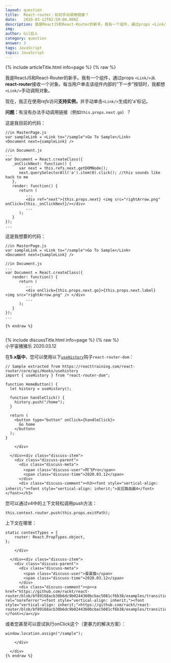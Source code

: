 ```yaml
---
layout: question
title:  React-router：如何手动调用链接？
date:   2020-03-12T02:59:00.000Z
description: 我是ReactJS和React-Router的新手。我有一个组件，通过props <Link/>从react-router接收一个对象。每当用户单击该组件...
img: 
author: Gil启人
category: question
answer: 3
tags: JavaScript
topic: JavaScript
---
```

<div class="article-root">
  <div class="article">
    {% include articleTitle.html info=page %}
    {% raw %}
    <div class="article-content"><p><font style="vertical-align: inherit;"><font style="vertical-align: inherit;">我是ReactJS和React-Router的新手。</font><font style="vertical-align: inherit;">我有一个组件，通过props </font></font><code>&lt;Link/&gt;</code><font style="vertical-align: inherit;"><font style="vertical-align: inherit;">从</font></font><strong><font style="vertical-align: inherit;"><font style="vertical-align: inherit;">react-router</font></font></strong><font style="vertical-align: inherit;"><font style="vertical-align: inherit;">接收一个</font><font style="vertical-align: inherit;">对象</font><font style="vertical-align: inherit;">。</font><font style="vertical-align: inherit;">每当用户单击该组件内部的“下一步”按钮时，我都想</font></font><code>&lt;Link/&gt;</code><font style="vertical-align: inherit;"><font style="vertical-align: inherit;">手动</font><font style="vertical-align: inherit;">调用</font><font style="vertical-align: inherit;">对象。</font></font></p>

<p><font style="vertical-align: inherit;"><font style="vertical-align: inherit;">现在，我正在使用</font></font><em><font style="vertical-align: inherit;"><font style="vertical-align: inherit;">refs</font></font></em><font style="vertical-align: inherit;"><font style="vertical-align: inherit;">访问</font></font><strong><font style="vertical-align: inherit;"><font style="vertical-align: inherit;">支持实例，</font></font></strong><font style="vertical-align: inherit;"><font style="vertical-align: inherit;">并手动单击</font></font><code>&lt;Link/&gt;</code><font style="vertical-align: inherit;"><font style="vertical-align: inherit;">生成</font><font style="vertical-align: inherit;">的'a'标记</font><font style="vertical-align: inherit;">。</font></font></p>

<p><strong><font style="vertical-align: inherit;"><font style="vertical-align: inherit;">问题：</font></font></strong><font style="vertical-align: inherit;"><font style="vertical-align: inherit;">有没有办法手动调用链接（例如</font></font><code>this.props.next.go</code><font style="vertical-align: inherit;"><font style="vertical-align: inherit;">）？</font></font></p>

<p><font style="vertical-align: inherit;"><font style="vertical-align: inherit;">这是我目前的代码：</font></font></p>

<pre><code>//in MasterPage.js<font></font>
var sampleLink = &lt;Link to="/sample"&gt;Go To Sample&lt;/Link&gt;<font></font>
&lt;Document next={sampleLink} /&gt;<font></font>
<font></font>
//in Document.js<font></font>
...<font></font>
var Document = React.createClass({<font></font>
   _onClickNext: function() {<font></font>
      var next = this.refs.next.getDOMNode();<font></font>
      next.querySelectorAll('a').item(0).click(); //this sounds like hack to me<font></font>
   },<font></font>
   render: function() {<font></font>
      return (<font></font>
         ...<font></font>
         &lt;div ref="next"&gt;{this.props.next} &lt;img src="rightArrow.png" onClick={this._onClickNext}/&gt;&lt;/div&gt;<font></font>
         ...<font></font>
      );<font></font>
   }<font></font>
});<font></font>
...<font></font>
</code></pre>

<p><font style="vertical-align: inherit;"><font style="vertical-align: inherit;">这是我想要的代码：</font></font></p>

<pre><code>//in MasterPage.js<font></font>
var sampleLink = &lt;Link to="/sample"&gt;Go To Sample&lt;/Link&gt;<font></font>
&lt;Document next={sampleLink} /&gt;<font></font>
<font></font>
//in Document.js<font></font>
...<font></font>
var Document = React.createClass({<font></font>
   render: function() {<font></font>
      return (<font></font>
         ...<font></font>
         &lt;div onClick={this.props.next.go}&gt;{this.props.next.label} &lt;img src="rightArrow.png" /&gt; &lt;/div&gt;<font></font>
         ...<font></font>
      );<font></font>
   }<font></font>
});<font></font>
...<font></font>
</code></pre></div>
    {% endraw %}
  </div>
  <p style="height: 0;width:0;overflow: hidden;"> 第912篇《React-router：如何手动调用链接？》来自Winter(https://github.com/aiyld/aiyld.github.io)的站点</p>
  <div class="discuss-wrapper">
    {% include discussTitle.html info=page %}
    {% raw %}
    <div class="discuss-item">
        <div class="discuss-parent">
          <div class="discuss-meta">
            <span class="discuss-user">小宇宙猪猪乐</span>
            <span class="discuss-time">2020.03.12</span>
          </div>
          <div class="discuss-comment"><p><font style="vertical-align: inherit;"><font style="vertical-align: inherit;">在</font></font><strong><font style="vertical-align: inherit;"><font style="vertical-align: inherit;">5.x版中</font></font></strong><font style="vertical-align: inherit;"><font style="vertical-align: inherit;">，您可以使用以下</font></font><a href="https://reacttraining.com/react-router/core/api/Hooks/usehistory" rel="noreferrer"><code>useHistory</code></a><font style="vertical-align: inherit;"><font style="vertical-align: inherit;">钩子</font></font><code>react-router-dom</code><font style="vertical-align: inherit;"><font style="vertical-align: inherit;">：</font></font></p>

<pre><code>// Sample extracted from https://reacttraining.com/react-router/core/api/Hooks/usehistory<font></font>
import { useHistory } from "react-router-dom";<font></font>
<font></font>
function HomeButton() {<font></font>
  let history = useHistory();<font></font>
<font></font>
  function handleClick() {<font></font>
    history.push("/home");<font></font>
  }<font></font>
<font></font>
  return (<font></font>
    &lt;button type="button" onClick={handleClick}&gt;<font></font>
      Go home<font></font>
    &lt;/button&gt;<font></font>
  );<font></font>
}<font></font>
</code></pre></div>
        </div>
        
      </div><div class="discuss-item">
        <div class="discuss-parent">
          <div class="discuss-meta">
            <span class="discuss-user">阿飞Pro</span>
            <span class="discuss-time">2020.03.12</span>
          </div>
          <div class="discuss-comment"><h3><font style="vertical-align: inherit;"><font style="vertical-align: inherit;">反应路由器4</font></font></h3>

<p><font style="vertical-align: inherit;"><font style="vertical-align: inherit;">您可以通过v4中的上下文轻松调用push方法：</font></font></p>

<p><code>this.context.router.push(this.props.exitPath);</code></p>

<p><font style="vertical-align: inherit;"><font style="vertical-align: inherit;">上下文在哪里：</font></font></p>

<pre><code>static contextTypes = {<font></font>
    router: React.PropTypes.object,<font></font>
};<font></font>
</code></pre></div>
        </div>
        
      </div><div class="discuss-item">
        <div class="discuss-parent">
          <div class="discuss-meta">
            <span class="discuss-user">蛋蛋猿</span>
            <span class="discuss-time">2020.03.12</span>
          </div>
          <div class="discuss-comment"><p><a href="https://github.com/rackt/react-router/blob/bf89168acb30b6dc9b0244360bcbac5081cf6b38/examples/transitions/app.js#L50" rel="noreferrer"><font style="vertical-align: inherit;"><font style="vertical-align: inherit;">https://github.com/rackt/react-router/blob/bf89168acb30b6dc9b0244360bcbac5081cf6b38/examples/transitions/app.js#L50</font></font></a></p>

<p><font style="vertical-align: inherit;"><font style="vertical-align: inherit;">或者您甚至可以尝试执行onClick这个（更暴力的解决方案）：</font></font></p>

<pre><code>window.location.assign("/sample");
</code></pre></div>
        </div>
        
      </div>
    {% endraw %}
  </div>
<div>
